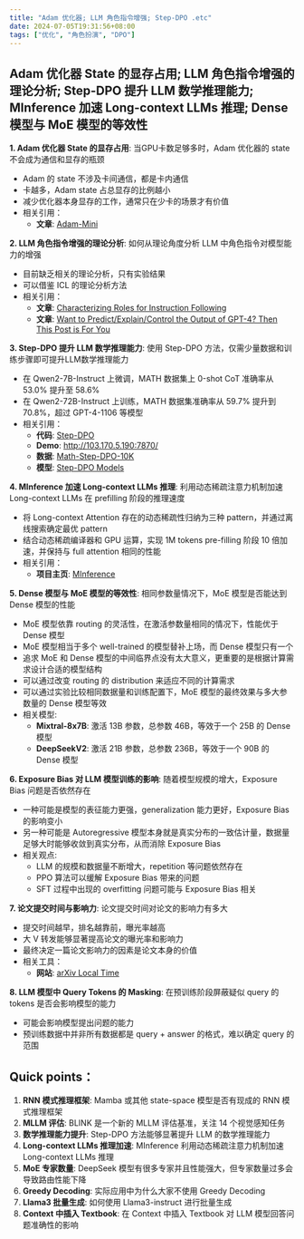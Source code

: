 ```yaml
---
title: "Adam 优化器; LLM 角色指令增强; Step-DPO .etc"
date: 2024-07-05T19:31:56+08:00
tags: ["优化", "角色扮演", "DPO"]
---
```



## Adam 优化器 State 的显存占用; LLM 角色指令增强的理论分析; Step-DPO 提升 LLM 数学推理能力; MInference 加速 Long-context LLMs 推理; Dense 模型与 MoE 模型的等效性

**1. Adam 优化器 State 的显存占用**:  当GPU卡数足够多时，Adam 优化器的 state 不会成为通信和显存的瓶颈
*  Adam 的 state 不涉及卡间通信，都是卡内通信
*  卡越多，Adam state 占总显存的比例越小
*  减少优化器本身显存的工作，通常只在少卡的场景才有价值
*  相关引用：
    * **文章**: [Adam-Mini](https://arxiv.org/abs/2402.00658) 

**2. LLM 角色指令增强的理论分析**:  如何从理论角度分析 LLM 中角色指令对模型能力的增强
*  目前缺乏相关的理论分析，只有实验结果
*  可以借鉴 ICL 的理论分析方法
*  相关引用：
    * **文章**: [Characterizing Roles for Instruction Following](https://arxiv.org/pdf/2305.16367) 
    * **文章**: [Want to Predict/Explain/Control the Output of GPT-4? Then This Post is For You](https://www.lesswrong.com/posts/G3tuxF4X5R5BY7fut/want-to-predict-explain-control-the-output-of-gpt-4-then)

**3.  Step-DPO 提升 LLM 数学推理能力**:  使用 Step-DPO 方法，仅需少量数据和训练步骤即可提升LLM数学推理能力
*  在 Qwen2-7B-Instruct 上微调，MATH 数据集上 0-shot CoT 准确率从 53.0% 提升至 58.6%
*  在 Qwen2-72B-Instruct 上训练，MATH 数据集准确率从 59.7% 提升到 70.8%，超过 GPT-4-1106 等模型
*  相关引用：
    * **代码**: [Step-DPO](https://github.com/dvlab-research/Step-DPO)
    * **Demo**:  http://103.170.5.190:7870/
    * **数据**: [Math-Step-DPO-10K](https://huggingface.co/datasets/xinlai/Math-Step-DPO-10K)
    * **模型**: [Step-DPO Models](https://github.com/dvlab-research/Step-DPO?tab=readme-ov-file#models)

**4.  MInference 加速 Long-context LLMs 推理**: 利用动态稀疏注意力机制加速 Long-context LLMs 在 prefilling 阶段的推理速度
*  将 Long-context Attention 存在的动态稀疏性归纳为三种 pattern，并通过离线搜索确定最优 pattern
*  结合动态稀疏编译器和 GPU 运算，实现 1M tokens pre-filling 阶段 10 倍加速，并保持与 full attention 相同的性能
*  相关引用：
    * **项目主页**: [MInference](https://aka.ms/MInference)


**5.  Dense 模型与 MoE 模型的等效性**:  相同参数量情况下，MoE 模型是否能达到 Dense 模型的性能
*  MoE 模型依靠 routing 的灵活性，在激活参数量相同的情况下，性能优于 Dense 模型
*  MoE 模型相当于多个 well-trained 的模型替补上场，而 Dense 模型只有一个
*  追求 MoE 和 Dense 模型的中间临界点没有太大意义，更重要的是根据计算需求设计合适的模型结构
*  可以通过改变 routing 的 distribution 来适应不同的计算需求
*  可以通过实验比较相同数据量和训练配置下，MoE 模型的最终效果与多大参数量的 Dense 模型等效
*  相关模型:
    * **Mixtral-8x7B**: 激活 13B 参数，总参数 46B，等效于一个 25B 的 Dense 模型
    * **DeepSeekV2**: 激活 21B 参数，总参数 236B，等效于一个 90B 的 Dense 模型

**6.  Exposure Bias 对 LLM 模型训练的影响**:  随着模型规模的增大，Exposure Bias 问题是否依然存在
*  一种可能是模型的表征能力更强，generalization 能力更好，Exposure Bias 的影响变小
*  另一种可能是 Autoregressive 模型本身就是真实分布的一致估计量，数据量足够大时能够收敛到真实分布，从而消除 Exposure Bias
*  相关观点:
    *  LLM 的规模和数据量不断增大，repetition 等问题依然存在
    *  PPO 算法可以缓解 Exposure Bias 带来的问题
    *  SFT 过程中出现的 overfitting 问题可能与 Exposure Bias 相关

**7.  论文提交时间与影响力**:  论文提交时间对论文的影响力有多大
*  提交时间越早，排名越靠前，曝光率越高
*  大 V 转发能够显著提高论文的曝光率和影响力
*  最终决定一篇论文影响力的因素是论文本身的价值
*  相关工具：
    * **网站**: [arXiv Local Time](https://arxiv.org/localtime)

**8. LLM 模型中 Query Tokens 的 Masking**:  在预训练阶段屏蔽疑似 query 的 tokens 是否会影响模型的能力
*  可能会影响模型提出问题的能力
*  预训练数据中并非所有数据都是 query + answer 的格式，难以确定 query 的范围


## Quick points：
1.  **RNN 模式推理框架**:  Mamba 或其他 state-space 模型是否有现成的 RNN 模式推理框架
2.  **MLLM 评估**:  BLINK 是一个新的 MLLM 评估基准，关注 14 个视觉感知任务
3.  **数学推理能力提升**:  Step-DPO 方法能够显著提升 LLM 的数学推理能力
4.  **Long-context LLMs 推理加速**:  MInference 利用动态稀疏注意力机制加速 Long-context LLMs 推理
5.  **MoE 专家数量**:  DeepSeek 模型有很多专家并且性能强大，但专家数量过多会导致路由性能下降
6.  **Greedy Decoding**:  实际应用中为什么大家不使用 Greedy Decoding
7.  **Llama3 批量生成**:  如何使用 Llama3-instruct 进行批量生成
8.  **Context 中插入 Textbook**:  在 Context 中插入 Textbook 对 LLM 模型回答问题准确性的影响